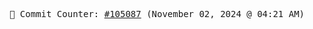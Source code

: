 <p align="center">
    <samp>
        📮 Commit Counter: <a href="https://github.com/Javascript-void0/Javascript-void0/commits/main">#105087</a> (November 02, 2024 @ 04:21 AM)
    </samp>
</p>
